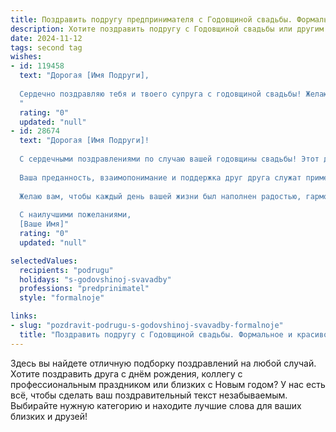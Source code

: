 ```yaml
---
title: Поздравить подругу предпринимателя с Годовщиной свадьбы. Формальное и красивое
description: Хотите поздравить подругу с Годовщиной свадьбы или другим праздником? Наш ИИ создаст незабываемое поздравление, а вы обязательно выделитесь среди других.  
date: 2024-11-12
tags: second tag
wishes:
- id: 119458
  text: "Дорогая [Имя Подруги],
  
  Сердечно поздравляю тебя и твоего супруга с годовщиной свадьбы! Желаю вам сохранить на долгие годы ту любовь и взаимопонимание, которые сделали ваш союз таким крепким и счастливым. Пусть ваш совместный путь будет наполнен радостью, процветанием и благополучием.  Успехов в вашем бизнесе и всего самого наилучшего!
  "
  rating: "0"
  updated: "null"
- id: 28674
  text: "Дорогая [Имя Подруги]!
  
  С сердечными поздравлениями по случаю вашей годовщины свадьбы! Этот день является не только символом вашего счастливого союза, но и прекрасным поводом оценить все то, что вы построили вместе за это время.
  
  Ваша преданность, взаимопонимание и поддержка друг друга служат примером для всех нас. Ваши достижения в предпринимательстве и личной жизни вдохновляют, а успехи лишь подчеркивают силу вашей любви и командного духа.
  
  Желаю вам, чтобы каждый день вашей жизни был наполнен радостью, гармонией и новыми свершениями. Пусть ваша любовь становится только крепче, а совместные мечты сбываются с легкостью.
  
  С наилучшими пожеланиями,
  [Ваше Имя]"
  rating: "0"
  updated: "null"

selectedValues:
  recipients: "podrugu"
  holidays: "s-godovshinoj-svavadby"
  professions: "predprinimatel"
  style: "formalnoje"

links:
- slug: "pozdravit-podrugu-s-godovshinoj-svavadby-formalnoje"
  title: "Поздравить подругу с Годовщиной свадьбы. Формальное и красивое"
---
```


Здесь вы найдете отличную подборку поздравлений на любой случай.
Хотите поздравить друга с днём рождения, коллегу с профессиональным праздником или близких с Новым годом? У нас есть всё, чтобы сделать ваш поздравительный текст незабываемым. Выбирайте нужную категорию и находите лучшие слова для ваших близких и друзей!
